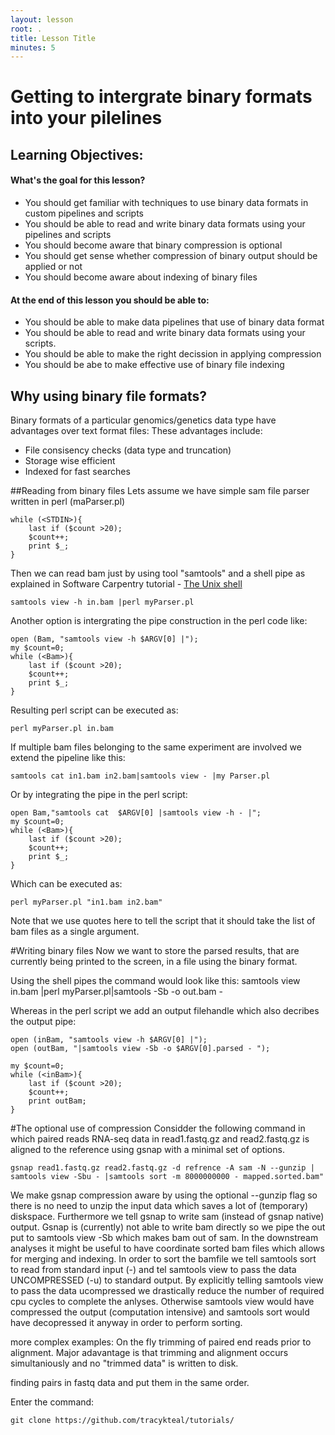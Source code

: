 ```yaml
---
layout: lesson
root: .
title: Lesson Title
minutes: 5
---
```



Getting to intergrate binary formats into your pilelines
===================

Learning Objectives:
-------------------
#### What's the goal for this lesson?
* You should get familiar with techniques to use binary data formats in custom pipelines and scripts
* You should be able to read and write binary data formats using your pipelines and scripts
* You should become aware that binary compression is optional
* You should get sense whether compression of binary output should be applied or not
* You should become aware about indexing of binary files


#### At the end of this lesson you should be able to:
* You should be able to make data pipelines that use of binary data format
* You should be able to read and write binary data formats using your scripts.
* You should be able to make the right decission in applying compression
* You should be abe to make effective use of binary file indexing

## Why using binary file formats?
Binary formats of a particular genomics/genetics data type have advantages over text format files:
These advantages include:
* File consisency checks (data type and truncation)
* Storage wise efficient
* Indexed for fast searches


##Reading from binary files
Lets assume we have simple sam file parser written in perl (maParser.pl) 

    while (<STDIN>){
        last if ($count >20);
        $count++;
        print $_;
    }
    
Then we can read bam just by using tool "samtools" and a shell pipe as explained in Software Carpentry tutorial - [The Unix shell](http://software-carpentry.org/v4/shell/index.html)
    
    samtools view -h in.bam |perl myParser.pl

Another option is intergrating the pipe construction in the perl code like:

    open (Bam, "samtools view -h $ARGV[0] |");
    my $count=0;
    while (<Bam>){
        last if ($count >20);
        $count++;
        print $_;
    }

Resulting perl script can be executed as:

    perl myParser.pl in.bam 

If multiple bam files belonging to the same experiment are involved we extend the pipeline like this:

    samtools cat in1.bam in2.bam|samtools view - |my Parser.pl

Or by integrating the pipe in the perl script:

    open Bam,"samtools cat  $ARGV[0] |samtools view -h - |";
    my $count=0;
    while (<Bam>){
        last if ($count >20);
        $count++;
        print $_;
    }

Which can be executed as:

    perl myParser.pl "in1.bam in2.bam"
    
Note that we use quotes here to tell the script that it should take the list of bam files as a single argument.





#Writing binary files
Now we want to store the parsed results, that are currently being printed to the screen, in a file using the binary format.

Using the shell pipes the command would look like this:
    samtools view in.bam |perl myParser.pl|samtools -Sb -o out.bam -

Whereas in the perl script we add an output filehandle which also decribes the output pipe:

    open (inBam, "samtools view -h $ARGV[0] |");
    open (outBam, "|samtools view -Sb -o $ARGV[0].parsed - ");

    my $count=0;
    while (<inBam>){
        last if ($count >20);
	    $count++; 
        print outBam;
    }




#The optional use of compression
Considder the following command in which paired reads RNA-seq data in read1.fastq.gz and read2.fastq.gz is aligned to the reference using gsnap <ref> with a minimal set of options.

    gsnap read1.fastq.gz read2.fastq.gz -d refrence -A sam -N --gunzip | samtools view -Sbu - |samtools sort -m 8000000000 - mapped.sorted.bam"
    
We make gsnap compression aware by using the optional --gunzip flag so there is no need to unzip the input data which saves a lot of (temporary) diskspace. Furthermore we tell gsnap to write sam (instead of gsnap native) output. Gsnap is (currently) not able to write bam directly so we pipe the out put to samtools view -Sb which makes bam out of sam. In the downstream analyses it might be useful to have coordinate sorted bam files which allows for merging and indexing. In order to sort the bamfile we tell samtools sort to read from standard input (-) and tel samtools view to pass the data UNCOMPRESSED (-u) to standard output. By explicitly telling samtools view to pass the data ucompressed we drastically reduce the number of required cpu cycles to complete the anlyses. Otherwise samtools view would have compressed the output (computation intensive) and samtools sort would have decopressed it anyway in order to perform sorting.



more complex examples:
On the fly trimming of paired end reads prior to alignment. Major adavantage is that trimming and alignment occurs simultaniously and no "trimmed data" is written to disk.

finding pairs in fastq data and put them in the same order.


Enter the command:

    git clone https://github.com/tracykteal/tutorials/

